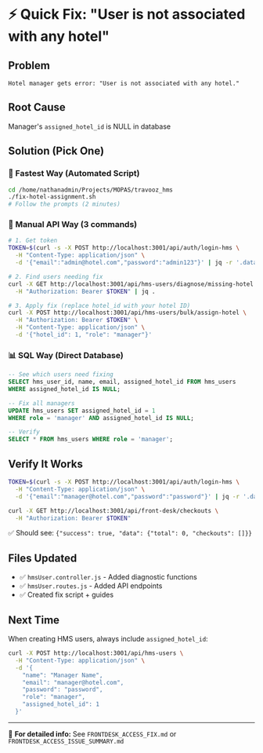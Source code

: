 # ⚡ Quick Fix: "User is not associated with any hotel"

## Problem
```
Hotel manager gets error: "User is not associated with any hotel."
```

## Root Cause
Manager's `assigned_hotel_id` is NULL in database

## Solution (Pick One)

### 🚀 Fastest Way (Automated Script)
```bash
cd /home/nathanadmin/Projects/MOPAS/travooz_hms
./fix-hotel-assignment.sh
# Follow the prompts (2 minutes)
```

### 🔧 Manual API Way (3 commands)
```bash
# 1. Get token
TOKEN=$(curl -s -X POST http://localhost:3001/api/auth/login-hms \
  -H "Content-Type: application/json" \
  -d '{"email":"admin@hotel.com","password":"admin123"}' | jq -r '.data.token')

# 2. Find users needing fix
curl -X GET http://localhost:3001/api/hms-users/diagnose/missing-hotel \
  -H "Authorization: Bearer $TOKEN" | jq .

# 3. Apply fix (replace hotel_id with your hotel ID)
curl -X POST http://localhost:3001/api/hms-users/bulk/assign-hotel \
  -H "Authorization: Bearer $TOKEN" \
  -H "Content-Type: application/json" \
  -d '{"hotel_id": 1, "role": "manager"}'
```

### 📊 SQL Way (Direct Database)
```sql
-- See which users need fixing
SELECT hms_user_id, name, email, assigned_hotel_id FROM hms_users 
WHERE assigned_hotel_id IS NULL;

-- Fix all managers
UPDATE hms_users SET assigned_hotel_id = 1 
WHERE role = 'manager' AND assigned_hotel_id IS NULL;

-- Verify
SELECT * FROM hms_users WHERE role = 'manager';
```

## Verify It Works
```bash
TOKEN=$(curl -s -X POST http://localhost:3001/api/auth/login-hms \
  -H "Content-Type: application/json" \
  -d '{"email":"manager@hotel.com","password":"password"}' | jq -r '.data.token')

curl -X GET http://localhost:3001/api/front-desk/checkouts \
  -H "Authorization: Bearer $TOKEN"
```

✅ Should see: `{"success": true, "data": {"total": 0, "checkouts": []}}`

## Files Updated
- ✅ `hmsUser.controller.js` - Added diagnostic functions
- ✅ `hmsUser.routes.js` - Added API endpoints
- ✅ Created fix script + guides

## Next Time
When creating HMS users, always include `assigned_hotel_id`:
```bash
curl -X POST http://localhost:3001/api/hms-users \
  -H "Content-Type: application/json" \
  -d '{
    "name": "Manager Name",
    "email": "manager@hotel.com",
    "password": "password",
    "role": "manager",
    "assigned_hotel_id": 1
  }'
```

---

📖 **For detailed info:** See `FRONTDESK_ACCESS_FIX.md` or `FRONTDESK_ACCESS_ISSUE_SUMMARY.md`